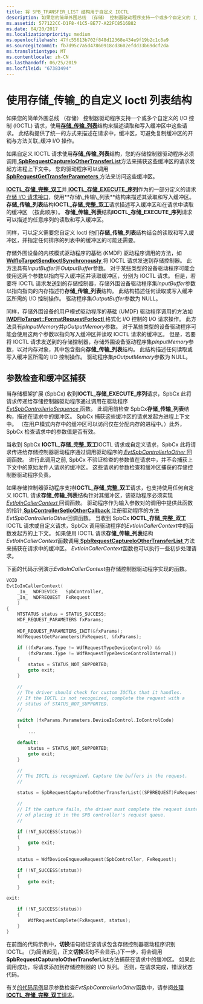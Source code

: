 ```yaml
---
title: 将 SPB_TRANSFER_LIST 结构用于自定义 IOCTL
description: 如果您的简单外围总线 （存储） 控制器驱动程序支持一个或多个自定义的 I/O 控制 (IOCTL) 请求，使用 SPB_TRANSFER_LIST 结构描述读取和写入缓冲区中这些请求。
ms.assetid: 577122CC-D1F8-41C5-BE77-A22FC8516B82
ms.date: 04/20/2017
ms.localizationpriority: medium
ms.openlocfilehash: 47fc55613b702f848d12368e434e9f19b2c1c8a9
ms.sourcegitcommit: fb7d95c7a5d47860918cd3602efdd33b69dcf2da
ms.translationtype: MT
ms.contentlocale: zh-CN
ms.lasthandoff: 06/25/2019
ms.locfileid: "67383494"
---
```

# <a name="using-the-spbtransferlist-structure-for-custom-ioctls"></a>使用存储\_传输\_的自定义 Ioctl 列表结构


如果您的简单外围总线 （存储） 控制器驱动程序支持一个或多个自定义的 I/O 控制 (IOCTL) 请求，使用[**存储\_传输\_列表**](https://docs.microsoft.com/windows-hardware/drivers/ddi/content/spb/ns-spb-spb_transfer_list)结构来描述读取和写入缓冲区中这些请求。 此结构提供了统一的方式来描述在请求中，缓冲区，可避免复制缓冲区的开销与方法关联\_缓冲 I/O 操作。

如果自定义 IOCTL 请求使用**存储\_传输\_列表**结构，您的存储控制器驱动程序必须调用[ **SpbRequestCaptureIoOtherTransferList**](https://docs.microsoft.com/windows-hardware/drivers/ddi/content/spbcx/nf-spbcx-spbrequestcaptureioothertransferlist)方法来捕获这些缓冲区的请求发起方进程上下文中。 您的驱动程序可以调用[ **SpbRequestGetTransferParameters** ](https://docs.microsoft.com/windows-hardware/drivers/ddi/content/spbcx/nf-spbcx-spbrequestgettransferparameters)方法来访问这些缓冲区。

[ **IOCTL\_存储\_完整\_双工**](https://msdn.microsoft.com/library/windows/hardware/hh974774)并[ **IOCTL\_存储\_EXECUTE\_序列**](https://msdn.microsoft.com/library/windows/hardware/hh450857)作为的一部分定义的请求[存储 I/O 请求接口](https://docs.microsoft.com/previous-versions/hh698224(v=vs.85))，使用**存储\_传输\_列表**结构来描述其读取和写入缓冲区。 **存储\_传输\_列表**结构**IOCTL\_存储\_完整\_双工**请求描述写入缓冲区和在请求中读取的缓冲区 （按此顺序）。 **存储\_传输\_列表**结构**IOCTL\_存储\_EXECUTE\_序列**请求可以描述的任意序列的读取和写入缓冲区。

同样，可以定义需要您自定义 Ioctl 他们**存储\_传输\_列表**结构结合的读取和写入缓冲区，并指定任何排序的列表中的缓冲区的可能还需要。

存储外围设备的内核模式驱动程序的基础 (KMDF) 驱动程序调用的方法，如[ **WdfIoTargetSendIoctlSynchronously** ](https://docs.microsoft.com/windows-hardware/drivers/ddi/content/wdfiotarget/nf-wdfiotarget-wdfiotargetsendioctlsynchronously)将 IOCTL 请求发送到存储控制器。 此方法具有*InputBuffer*并*OutputBuffer*参数。 对于某些类型的设备驱动程序可能会使用这两个参数以指向写入缓冲区并读取缓冲区，分别为 IOCTL 请求。 但是，若要将 IOCTL 请求发送到的存储控制器，存储外围设备驱动程序集*InputBuffer*参数以指向指向的内存描述符**存储\_传输\_列表**结构。 此结构描述任何读取或写入缓冲区所需的 I/O 控制操作。 驱动程序集*OutputBuffer*参数为 NULL。

同样，存储外围设备的用户模式驱动程序的基础 (UMDF) 驱动程序调用的方法如[ **IWDFIoTarget::FormatRequestForIoctl** ](https://docs.microsoft.com/windows-hardware/drivers/ddi/content/wudfddi/nf-wudfddi-iwdfiotarget-formatrequestforioctl)格式化 I/O 控制的 I/O 请求操作。 此方法具有*pInputMemory*并*pOutputMemory*参数。 对于某些类型的设备驱动程序可能会使用这两个参数以指向写入缓冲区并读取 IOCTL 请求的缓冲区。 但是，若要将 IOCTL 请求发送到的存储控制器，存储外围设备驱动程序集*pInputMemory*参数，以对内存对象，其中包含指向**存储\_传输\_列表**结构。 此结构描述任何读取或写入缓冲区所需的 I/O 控制操作。 驱动程序集*pOutputMemory*参数为 NULL。

## <a name="parameter-checking-and-buffer-capture"></a>参数检查和缓冲区捕获


当存储框架扩展 (SpbCx) 收到**IOCTL\_存储\_EXECUTE\_序列**请求，SpbCx 此将请求传递给存储控制器驱动程序通过调用在驱动程序[ *EvtSpbControllerIoSequence* ](https://docs.microsoft.com/windows-hardware/drivers/ddi/content/spbcx/nc-spbcx-evt_spb_controller_sequence)函数。 此调用前检查 SpbCx**存储\_传输\_列表**结构，描述在请求中的缓冲区。 SpbCx 捕获这些缓冲区的请求发起方进程上下文中。 （在用户模式内存中的缓冲区可以访问仅在分配内存的进程中。）此外，SpbCx 检查请求中的参数值是否有效。

当收到 SpbCx **IOCTL\_存储\_完整\_双工**IOCTL 请求或自定义请求，SpbCx 此将请求传递给存储控制器驱动程序通过调用驱动程序的[ *EvtSpbControllerIoOther* ](https://docs.microsoft.com/windows-hardware/drivers/ddi/content/spbcx/nc-spbcx-evt_spb_controller_other)回调函数。 进行此调用之前, SpbCx 不验证检查的参数值在请求中，并不会捕获上下文中的原始发件人请求的缓冲区。 这些请求的参数检查和缓冲区捕获的存储控制器驱动程序负责。

如果存储控制器驱动程序支持**IOCTL\_存储\_完整\_双工**请求，也支持使用任何自定义 IOCTL 请求**存储\_传输\_列表**结构针对其缓冲区，该驱动程序必须实现[ *EvtIoInCallerContext* ](https://docs.microsoft.com/windows-hardware/drivers/ddi/content/wdfdevice/nc-wdfdevice-evt_wdf_io_in_caller_context)回调函数。 驱动程序作为输入参数对的调用中提供此函数的指针[ **SpbControllerSetIoOtherCallback** ](https://docs.microsoft.com/windows-hardware/drivers/ddi/content/spbcx/nf-spbcx-spbcontrollersetioothercallback)注册驱动程序的方法*EvtSpbControllerIoOther*回调函数。 当收到 SpbCx **IOCTL\_存储\_完整\_双工**IOCTL 请求或自定义请求，SpbCx 调用驱动程序的*EvtIoInCallerContext*中的函数发起方的上下文。 如果使用 IOCTL 请求**存储\_传输\_列表**结构*EvtIoInCallerContext*函数调用[ **SpbRequestCaptureIoOtherTransferList** ](https://docs.microsoft.com/windows-hardware/drivers/ddi/content/spbcx/nf-spbcx-spbrequestcaptureioothertransferlist)方法来捕获在请求中的缓冲区。 *EvtIoInCallerContext*函数也可以执行一些初步处理请求。

下面的代码示例演示*EvtIoInCallerContext*由存储控制器驱动程序实现的函数。

```cpp
VOID
EvtIoInCallerContext(
    _In_  WDFDEVICE   SpbController,
    _In_  WDFREQUEST  FxRequest
    ) 
{
    NTSTATUS status = STATUS_SUCCESS;
    WDF_REQUEST_PARAMETERS fxParams;
  
    WDF_REQUEST_PARAMETERS_INIT(&fxParams);
    WdfRequestGetParameters(FxRequest, &fxParams);

    if ((fxParams.Type != WdfRequestTypeDeviceControl) &&
        (fxParams.Type != WdfRequestTypeDeviceControlInternal))
    {
        status = STATUS_NOT_SUPPORTED;
        goto exit;
    }

    //
    // The driver should check for custom IOCTLs that it handles.
    // If the IOCTL is not recognized, complete the request with a
    // status of STATUS_NOT_SUPPORTED.
    //

    switch (fxParams.Parameters.DeviceIoControl.IoControlCode)
    {
        ...

    default:
        status = STATUS_NOT_SUPPORTED;
        goto exit;
    }

    //
    // The IOCTL is recognized. Capture the buffers in the request.
    //

    status = SpbRequestCaptureIoOtherTransferList((SPBREQUEST)FxRequest);

    //
    // If the capture fails, the driver must complete the request instead
    // of placing it in the SPB controller's request queue.
    //

    if (!NT_SUCCESS(status))
    {
        goto exit;
    }

    status = WdfDeviceEnqueueRequest(SpbController, FxRequest);

    if (!NT_SUCCESS(status))
    {
        goto exit;
    }

exit:

    if (!NT_SUCCESS(status))
    {
        WdfRequestComplete(FxRequest, status);
    }
}
```

在前面的代码示例中，**切换**语句验证该请求包含存储控制器驱动程序识别 IOCTL。 (为简洁起见，正文**切换**语句不会显示。)下一步，将会调用**SpbRequestCaptureIoOtherTransferList**方法捕获在请求中的缓冲区。 如果此调用成功，将请求添加到存储控制器的 I/O 队列。 否则，在请求完成，错误状态代码。

有关[的代码示例](https://docs.microsoft.com/windows-hardware/drivers/spb/handling-ioctl-spb-full-duplex-requests#code-example)显示参数检查*EvtSpbControllerIoOther*函数中，请参阅[处理**IOCTL\_存储\_完整\_双工**请求](https://docs.microsoft.com/windows-hardware/drivers/spb/handling-ioctl-spb-full-duplex-requests)。

 

 




